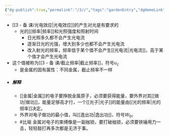 ```yaml
---
{"dg-publish":true,"permalink":"/3//","tags":"gardenEntry","dgHomeLink":true,"dgPassFrontmatter":false}
---
```


- [[3 -  备 课/光电效应|光电效应]]的产生对光是有要求的
	- 光的[[频率|频率]]和光照强度和照射时间
		- 日光照多久都不会产生光电流
		- 逐渐日光的光强，增大到多少也都不会产生光电流
		- 改入射光的频率，频率低于某个值不会产生[[光电流|光电流]]，高于某个值才会产生光电流
- 这个值被称为[[3 -  备 课/截止频率|截止频率]]，符号$\upsilon_c$
	- 是金属的固有属性：不同金属，截止频率不一样
- ##### 解释
	- [[金属|金属]]的电子要挣脱金属原子，必须要获得能量，要外界对其[[做功|做功]]，能量足够高才行，一个[[光子|光子]]的能量由[[光的频率|光的频率]]决定。
	- 外界对电子做功的最小值，叫[[逸出功|逸出功]]，符号$W_0$。
	- #比喻 金属对电子的束缚像是一副枷锁，要打破枷锁，必须要铁锤用力一击，轻轻敲打再多次都是无济于事。